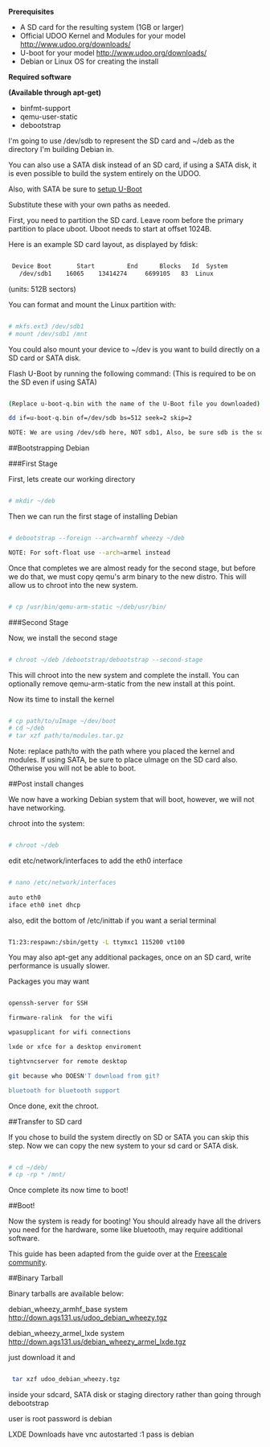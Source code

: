 **Prerequisites**

* A SD card for the resulting system (1GB or larger)
* Official UDOO Kernel and Modules for your model http://www.udoo.org/downloads/
* U-boot for your model http://www.udoo.org/downloads/
* Debian or Linux OS for creating the install

**Required software**

**(Available through apt-get)**

* binfmt-support
* qemu-user-static
* debootstrap

I'm going to use /dev/sdb to represent the SD card and ~/deb as the directory I'm building Debian in.

You can also use a SATA disk instead of an SD card, if using a SATA disk, it is even possible to build the system entirely on the UDOO.

Also, with SATA be sure to [setup U-Boot](/docs/Advanced_Setup/UDOO_Boot_From_SATA#prepareuboot)

Substitute these with your own paths as needed.

First, you need to partition the SD card. Leave room before the primary partition to place uboot. Uboot needs to start at offset 1024B.

Here is an example SD card layout, as displayed by fdisk:

```bash

 Device Boot       Start         End      Blocks   Id  System
   /dev/sdb1    16065    13414274     6699105   83  Linux

```

(units: 512B sectors)

You can format and mount the Linux partition with:

```bash

# mkfs.ext3 /dev/sdb1
# mount /dev/sdb1 /mnt

```

You could also mount your device to ~/dev is you want to build directly on a SD card or SATA disk.

Flash U-Boot by running the following command: (This is required to be on the SD even if using SATA)

```bash

(Replace u-boot-q.bin with the name of the U-Boot file you downloaded)

dd if=u-boot-q.bin of=/dev/sdb bs=512 seek=2 skip=2

NOTE: We are using /dev/sdb here, NOT sdb1, Also, be sure sdb is the sd card

```

##Bootstrapping Debian

###First Stage

First, lets create our working directory

```bash

# mkdir ~/deb

```

Then we can run the first stage of installing Debian

```bash

# debootstrap --foreign --arch=armhf wheezy ~/deb

NOTE: For soft-float use --arch=armel instead

```

Once that completes we are almost ready for the second stage, but before we do that, we must copy qemu's arm binary to the new distro. This will allow us to chroot into the new system.

```bash

# cp /usr/bin/qemu-arm-static ~/deb/usr/bin/

```

###Second Stage

Now, we install the second stage

```bash

# chroot ~/deb /debootstrap/debootstrap --second-stage

```

This will chroot into the new system and complete the install. You can optionally remove qemu-arm-static from the new install at this point.

Now its time to install the kernel

```bash

# cp path/to/uImage ~/dev/boot
# cd ~/deb
# tar xzf path/to/modules.tar.gz

```

Note: replace path/to with the path where you placed the kernel and modules. If using SATA, be sure to place uImage on the SD card also. Otherwise you will not be able to boot.

##Post install changes

We now have a working Debian system that will boot, however, we will not have networking.

chroot into the system:

```bash

# chroot ~/deb

```

edit etc/network/interfaces to add the eth0 interface

```bash

# nano /etc/network/interfaces
 
auto eth0
iface eth0 inet dhcp

```

also, edit the bottom of /etc/inittab if you want a serial terminal

```bash

T1:23:respawn:/sbin/getty -L ttymxc1 115200 vt100

```

You may also apt-get any additional packages, once on an SD card, write performance is usually slower.

Packages you may want

```bash

openssh-server for SSH

firmware-ralink  for the wifi

wpasupplicant for wifi connections

lxde or xfce for a desktop enviroment

tightvncserver for remote desktop

git because who DOESN'T download from git?

bluetooth for bluetooth support

```

Once done, exit the chroot.

##Transfer to SD card

If you chose to build the system directly on SD or SATA you can skip this step. Now we can copy the new system to your sd card or SATA disk.

```bash

# cd ~/deb/
# cp -rp * /mnt/

```

Once complete its now time to boot!

##Boot!

Now the system is ready for booting! You should already have all the drivers you need for the hardware, some like bluetooth, may require additional software.


This guide has been adapted from the guide over at the [Freescale community](https://community.freescale.com/docs/DOC-95044).

##Binary Tarball

Binary tarballs are available below:

debian_wheezy_armhf_base system http://down.ags131.us/udoo_debian_wheezy.tgz

debian_wheezy_armel_lxde system http://down.ags131.us/debian_wheezy_armel_lxde.tgz

just download it and

```bash

 tar xzf udoo_debian_wheezy.tgz 

```

inside your sdcard, SATA disk or staging directory rather than going through debootstrap

user is root password is debian

LXDE Downloads have vnc autostarted <IPADDRESS>:1 pass is debian



















